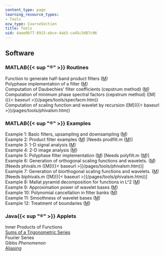 ```yaml
---
content_type: page
learning_resource_types:
- Tools
ocw_type: CourseSection
title: Tools
uid: 4aee0b77-8915-ebce-4ab3-ca45c3d87c06
---
```


Software
--------

### MATLAB{{< sup "®" >}} Routines

Function to generate half-band product filters ([M](/courses/mathematics/18-327-wavelets-filter-banks-and-applications-spring-2003/tools/prodfilt.m))  
Polyphase implementation of a filter ([M](/courses/mathematics/18-327-wavelets-filter-banks-and-applications-spring-2003/tools/polyfilt.m))  
Computation of Daubechies' filter coefficients (cepstrum method) ([M](/courses/mathematics/18-327-wavelets-filter-banks-and-applications-spring-2003/tools/daub.m))  
Computation of minimum phase spectral factors (cepstrum method) ([M]({{< baseurl >}}/pages/tools/specfacm.htm))  
Computation of scaling function and wavelet by recursion ([M]({{< baseurl >}}/pages/tools/phivalsm.htm))

### MATLAB{{< sup "®" >}} Examples

Example 1: Basic filters, upsampling and downsampling ([M](/courses/mathematics/18-327-wavelets-filter-banks-and-applications-spring-2003/tools/example1.m))  
Example 2: Product filter examples ([M](/courses/mathematics/18-327-wavelets-filter-banks-and-applications-spring-2003/tools/example2.m)) \[Needs prodfilt.m ([M](/courses/mathematics/18-327-wavelets-filter-banks-and-applications-spring-2003/tools/prodfilt.m))\]  
Example 3: 1-D signal analysis ([M](/courses/mathematics/18-327-wavelets-filter-banks-and-applications-spring-2003/tools/example3.m))  
Example 4: 2-D image analysis ([M](/courses/mathematics/18-327-wavelets-filter-banks-and-applications-spring-2003/tools/example4.m))  
Example 5: Polyphase filter implementation ([M](/courses/mathematics/18-327-wavelets-filter-banks-and-applications-spring-2003/tools/example5.m)) \[Needs polyfilt.m ([M](/courses/mathematics/18-327-wavelets-filter-banks-and-applications-spring-2003/tools/polyfilt.m))\]  
Example 6: Generation of orthogonal scaling functions and wavelets. ([M](/courses/mathematics/18-327-wavelets-filter-banks-and-applications-spring-2003/tools/example6.m)) \[Needs phivals.m ([M]({{< baseurl >}}/pages/tools/phivalsm.htm))\]  
Example 7: Generation of biorthogonal scaling functions and wavelets. ([M](/courses/mathematics/18-327-wavelets-filter-banks-and-applications-spring-2003/tools/example7.m)) \[Needs biphivals.m ([M]({{< baseurl >}}/pages/tools/phivalsm.htm))\]  
Example 8: Mallat pyramid decomposition for functions in L^2 ([M](/courses/mathematics/18-327-wavelets-filter-banks-and-applications-spring-2003/tools/example8.m))  
Example 9: Approximation power of wavelet bases ([M](/courses/mathematics/18-327-wavelets-filter-banks-and-applications-spring-2003/tools/example9.m))  
Example 10: Polynomial cancellation in filter banks ([M](/courses/mathematics/18-327-wavelets-filter-banks-and-applications-spring-2003/tools/example10.m))  
Example 11: Smoothness of wavelet bases ([M](/courses/mathematics/18-327-wavelets-filter-banks-and-applications-spring-2003/tools/example11.m))  
Example 12: Treatment of boundaries ([M](/courses/mathematics/18-327-wavelets-filter-banks-and-applications-spring-2003/tools/example12.m))

### Java{{< sup "®" >}} Applets

Inner Products of Functions  
[Sums of a Trigonometric Series](http://www.math.drexel.edu/~pg/java/la_applets/FourierSynthesis/index.html)  
Fourier Series  
Gibbs _Phenomenon_  
[Aliasing](/ans7870/18/18.06/javademo/Aliasing/)